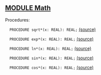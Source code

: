 
## [MODULE Math](https://github.com/io-core/System/blob/main/Math.Mod)

Procedures:


`  PROCEDURE sqrt*(x: REAL): REAL;` [(source)](https://github.com/io-core/System/blob/main/Math.Mod#L7)


`  PROCEDURE exp*(x: REAL): REAL;` [(source)](https://github.com/io-core/System/blob/main/Math.Mod#L26)


`  PROCEDURE ln*(x: REAL): REAL;` [(source)](https://github.com/io-core/System/blob/main/Math.Mod#L43)


`  PROCEDURE sin*(x: REAL): REAL;` [(source)](https://github.com/io-core/System/blob/main/Math.Mod#L61)


`  PROCEDURE cos*(x: REAL): REAL;` [(source)](https://github.com/io-core/System/blob/main/Math.Mod#L89)

